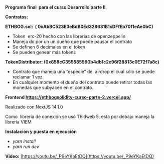 **Programa final  para el curso Desarrollo parte II**

**Contratos:**

**ETHBOG.sol:  ( 0xAbBC523E3eBdB0Ed328631B1cDFfEb70f1eAe0bC)**

*   Token  erc-20 hecho con las librerias de openzeppelin
*   Maneja do por un un dueño que puede pausar el contrato
*   Se definen 6 decimales en el token
*   Se pueden genear más tokens

**TokenDistributor: (0x658cC355585590b4db1c2c96f28813c0E72f7a8c)**

*   Contrato que maneja una “especie” de  airdrop el cual sólo se puede reclamar 1 vez.
*   En cualquier momento el dueño del contrato puede retirar todas las monedas que subyacen en el contrato.

**Frontend https://ethbogsolidity-curso-parte-2.vercel.app/**

Realizado con NextJS 14.1.0

Como  libreria de conexión se usó Thidweb 5, esta por debajo maneja la libreria VIEM

**Instalación y puesta en ejecución**

*   _yarn install_
*   _yarn run dev_

**Video:** [https://youtu.be/_P9eYKaEtDQ](https://youtu.be/_P9eYKaEtDQ)
